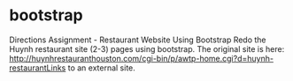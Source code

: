 # bootstrap

Directions
Assignment - Restaurant Website Using Bootstrap
Redo the Huynh restaurant site (2-3) pages using bootstrap. 
The original site is here: http://huynhrestauranthouston.com/cgi-bin/p/awtp-home.cgi?d=huynh-restaurantLinks to an external site.


